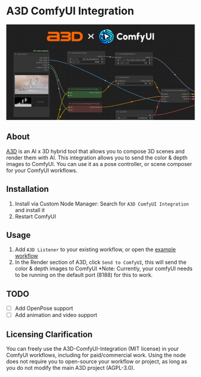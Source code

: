 # A3D ComfyUI Integration

![A3D ComfyUI Integration](./hero-image.jpg)

## About
[A3D](https://github.com/n0neye/A3D) is an AI x 3D hybrid tool that allows you to compose 3D scenes and render them with AI. This integration allows you to send the color & depth images to ComfyUI. You can use it as a pose controller, or scene composer for your ComfyUI workflows.

## Installation

1. Install via Custom Node Manager: Search for `A3D ComfyUI Integration` and install it
1. Restart ComfyUI

## Usage 
1. Add `A3D Listener` to your existing workflow, or open the [example workflow](https://github.com/n0neye/A3D-comfyui-integration/blob/main/example_workflows/A3D_flux_depth_lora_example.json)
1. In the Render section of A3D, click `Send to ComfyUI`, this will send the color & depth images to ComfyUI
*Note: Currently, your comfyUI needs to be running on the default port (8188) for this to work.

## TODO
- [ ] Add OpenPose support
- [ ] Add animation and video support

## Licensing Clarification
You can freely use the A3D-ComfyUI-Integration (MIT license) in your ComfyUI workflows, including for paid/commercial work.
Using the node does not require you to open-source your workflow or project, as long as you do not modify the main A3D project (AGPL-3.0).